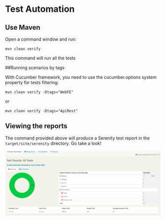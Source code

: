 # Test Automation

## Use Maven

Open a command window and run: 

    mvn clean verify
    
This command will run all the tests
    
##Running scenarios by tags

With Cucumber framework, you need to use the cucumber.options system property for tests filtering:


    mvn clean verify -Dtags="WebFE"
 
 or 
 
    mvn clean verify -Dtags="ApiRest"

## Viewing the reports

The command provided above will produce a Serenity test report in the `target/site/serenity` directory. Go take a look!

![](src/docs/report.png)